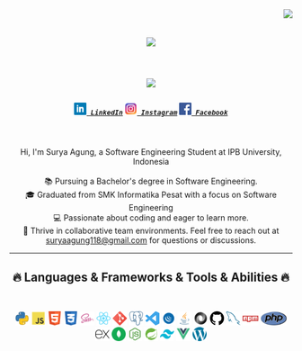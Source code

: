 <img align="right" src="https://visitor-badge.laobi.icu/badge?page_id=suryaagung-Z.suryaagung-Z">

<h1 align="center">
    <img src="https://readme-typing-svg.herokuapp.com/?lines=Hello,+There!+👋;This+is+Surya+Agung;Nice+to+meet+you!&center=true&size=30">
</h1>

<h1 align="center">
    <img src="https://readme-typing-svg.herokuapp.com/?lines=ꦲꦭꦺꦴꦱꦼꦩꦸꦮ👋;ꦆꦤꦶꦱꦸꦂꦪꦄꦒꦸꦁ;ꦱꦼꦤꦁꦧꦼꦂꦠꦼꦩꦸꦣꦼꦔꦤ꧀ꦄꦤ꧀ꦝ!&center=true&size=20">
</h1>

<h5 align="center">
  <code><a href="https://www.linkedin.com/in/sryaagung" title="LinkedIn Profile"><img width="22" src="images/linkedin.svg"> LinkedIn</a></code>
  <code><a href="https://instagram.com/sryaagung?igshid=OGQ5ZDc2ODk2ZA==" title="Instagram Profile"><img width="22" src="images/instagram.svg"> Instagram</a></code>
  <code><a href="https://instagram.com/sryaagung?igshid=OGQ5ZDc2ODk2ZA==" title="Instagram Profile"><img width="22" src="images/facebook.svg"> Facebook</a></code>
</h5>
<br>
<p align="center">
  Hi, I'm Surya Agung, a Software Engineering Student at IPB University, Indonesia
  <br><br>
  📚 Pursuing a Bachelor's degree in Software Engineering.
  <br>
  🎓 Graduated from SMK Informatika Pesat with a focus on Software Engineering
  <br>
  💻 Passionate about coding and eager to learn more.
  <br>
  👥 Thrive in collaborative team environments. Feel free to reach out at <a href="mailto:suryaagung118@gmail.com">suryaagung118@gmail.com</a> for questions or discussions.
</p>

<hr>
<h2 align="center">🔥 Languages & Frameworks & Tools & Abilities 🔥</h2>
<br>
<p align="center">
  <code><img title="Python" height="25" src="images/python.svg"></code>
  <code><img title="Javascript" height="25" src="images/javascript.svg"></code>
  <code><img title="HTML5" height="25" src="images/html.svg"></code>
  <code><img title="CSS" height="25" src="images/css.svg"></code>
  <code><img title="SASS" height="25" src="images/sass.svg"></code>
  <code><img title="React" height="25" src="images/react.svg"></code>
  <code><img title="Git" height="25" src="images/git.svg"></code>
  <code><img title="PostgreSQL" height="25" src="images/postgresql.svg"></code>
  <code><img title="Visual Studio Code" height="25" src="images/vscode.svg"></code>
  <code><img title="JQuery" height="25" src="images/jquery.svg"></code>
  <code><img title="Java" height="25" src="images/java.svg"></code>
  <code><img title="JSON" height="25" src="images/json.svg"></code>
  <code><img title="GitHub" height="25" src="images/github.svg"></code>
  <code><img title="MySQL" height="25" src="images/mysql.svg"></code>
  <code><img title="npm" height="25" src="images/npm.svg"></code>
  <code><img title="PHP" height="25" src="images/php.svg"></code>
  <code><img title="Express.js" height="25" src="images/expressjs.svg"></code>
  <code><img title="Mongo DB" height="25" src="images/mongodb.svg"></code>
  <code><img title="Node.js" height="25" src="images/nodejs.svg"></code>
  <code><img title="Spring Boot" height="25" src="images/springboot.svg"></code>
  <code><img title="Tailwind CSS" height="25" src="images/tailwind.svg"></code>
  <code><img title="Vue.js" height="25" src="images/vuejs.svg"></code>
  <code><img title="WordPress" height="25" src="images/wordpress.svg"></code>
</p>

<!--
**suryaagung-Z/suryaagung-Z** is a ✨ _special_ ✨ repository because its `README.md` (this file) appears on your GitHub profile.

Here are some ideas to get you started:

- 🔭 I’m currently working on ...
- 🌱 I’m currently learning ...
- 👯 I’m looking to collaborate on ...
- 🤔 I’m looking for help with ...
- 💬 Ask me about ...
- 📫 How to reach me: ...
- 😄 Pronouns: ...
- ⚡ Fun fact: ...
-->
